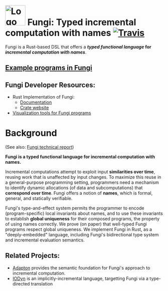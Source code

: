 # <img src="http://adapton.org/fungi-lang-logo/Fungi-lang-logo-64.png" alt="Logo" style="width: 64px;"/> Fungi: Typed incremental computation with names [![Travis](https://api.travis-ci.org/Adapton/fungi-lang.rust.svg?branch=master)](https://travis-ci.org/Adapton/fungi-lang.rust)

Fungi is a Rust-based DSL that offers a **_typed functional language_ for _incremental computation with names_**.

## [Example programs in Fungi](https://docs.rs/fungi-lang/0/fungi_lang/examples/index.html)

## Fungi Developer Resources:
 - Rust Implementation of Fungi:
    - [Documentation](https://docs.rs/fungi-lang)  
    - [Crate website](https://crates.io/crates/fungi-lang)  
 - [Visualization tools for Fungi programs](https://github.com/Adapton/fungi-vis)  

# Background

(See also: [Fungi technical report](https://arxiv.org/abs/1808.07826))

**Fungi is a typed functional language for incremental computation with names.** 

Incremental computations attempt to exploit input **similarities over
time**, reusing work that is unaffected by input changes.
To maximize this reuse in a general-purpose programming setting, 
programmers need a mechanism to identify dynamic allocations 
(of data and subcomputations) that **correspond over time**.
Fungi offers a notion of **names**, which is formal, general, and statically verifiable.

Fungi's type-and-effect system permits the programmer
to encode (program-specific) local invariants about names,
and to use these invariants to establish **global uniqueness** for their
composed programs, the property of using names correctly.
We prove (on paper) that well-typed Fungi programs respect global uniqueness.  We implement Fungi in Rust, as a "deeply-embedded" language, including Fungi's bidirectional type system and incremental evaluation semantics.

## Related Projects:

 - [Adapton](http://adapton.org) provides the semantic foundation for Fungi's approach to incremental computation.  
 - [IODyn](https://github.com/cuplv/iodyn-lang.rust) is an implicitly-incremental language, targetting Fungi via a type-directed translation
